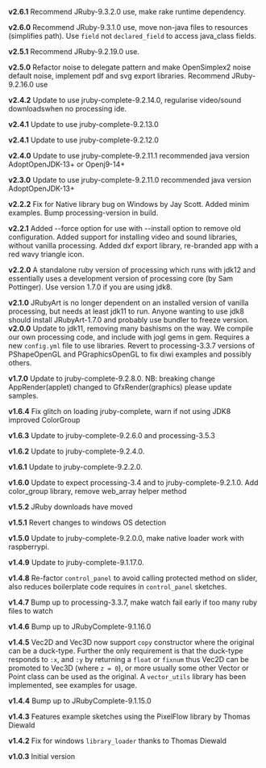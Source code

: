 **v2.6.1** Recommend JRuby-9.3.2.0 use, make rake runtime dependency.

**v2.6.0** Recommend JRuby-9.3.1.0 use, move non-java files to resources (simplifies path). Use `field` not `declared_field` to access java_class fields.

**v2.5.1** Recommend JRuby-9.2.19.0 use.

**v2.5.0** Refactor noise to delegate pattern and make OpenSimplex2 noise default noise, implement pdf and svg export libraries.
Recommend JRuby-9.2.16.0 use

**v2.4.2** Update to use jruby-complete-9.2.14.0, regularise video/sound downloadswhen no processing ide.

**v2.4.1** Update to use jruby-complete-9.2.13.0

**v2.4.1** Update to use jruby-complete-9.2.12.0

**v2.4.0** Update to use jruby-complete-9.2.11.1 recommended java version AdoptOpenJDK-13+ or Openj9-14+

**v2.3.0** Update to use jruby-complete-9.2.11.0 recommended java version AdoptOpenJDK-13+

**v2.2.2** Fix for Native library bug on Windows by Jay Scott. Added minim examples. Bump processing-version in build.

**v2.2.1** Added --force option for use with --install option to remove old configuration. Added support for installing video and sound libraries, without vanilla processing. Added dxf export library, re-branded app with a red wavy triangle icon.

**v2.2.0** A standalone ruby version of processing which runs with jdk12 and essentially uses a development version of processing core (by Sam Pottinger). Use version 1.7.0 if you are using jdk8.

**v2.1.0** JRubyArt is no longer dependent on an installed version of vanilla processing, but needs at least jdk11 to run. Anyone wanting to use jdk8 should install JRubyArt-1.7.0 and probably use bundler to freeze version.
**v2.0.0** Update to jdk11, removing many bashisms on the way. We compile our own processing code, and include with jogl gems in gem. Requires a new `config.yml` file to use libraries. Revert to processing-3.3.7 versions of PShapeOpenGL and PGraphicsOpenGL to fix diwi examples and possibly others.

**v1.7.0** Update to jruby-complete-9.2.8.0. NB: breaking change AppRender(applet) changed to GfxRender(graphics) please update samples.

**v1.6.4** Fix glitch on loading jruby-complete, warn if not using JDK8 improved ColorGroup

**v1.6.3** Update to jruby-complete-9.2.6.0 and processing-3.5.3

**v1.6.2** Update to jruby-complete-9.2.4.0.

**v1.6.1** Update to jruby-complete-9.2.2.0.

**v1.6.0** Update to expect processing-3.4 and to jruby-complete-9.2.1.0. Add color_group library, remove web_array helper method

**v1.5.2** JRuby downloads have moved

**v1.5.1** Revert changes to windows OS detection

**v1.5.0** Update to jruby-complete-9.2.0.0, make native loader work with raspberrypi.

**v1.4.9** Update to jruby-complete-9.1.17.0.

**v1.4.8** Re-factor `control_panel` to avoid calling protected method on slider, also reduces boilerplate code requires in `control_panel` sketches.

**v1.4.7** Bump up to processing-3.3.7, make watch fail early if too many ruby files to watch

**v1.4.6** Bump up to JRubyComplete-9.1.16.0

**v1.4.5** Vec2D and Vec3D now support `copy` constructor where the original can be a duck-type. Further the only requirement is that the duck-type responds to `:x`, and `:y` by returning a `float` or `fixnum` thus Vec2D can be promoted to Vec3D (where `z = 0`), or more usually some other Vector or Point class can be used as the original. A `vector_utils` library has been implemented, see examples for usage.

**v1.4.4** Bump up to JRubyComplete-9.1.15.0

**v1.4.3** Features example sketches using the PixelFlow library by Thomas Diewald

**v1.4.2** Fix for windows `library_loader` thanks to Thomas Diewald

**v1.0.3** Initial version

